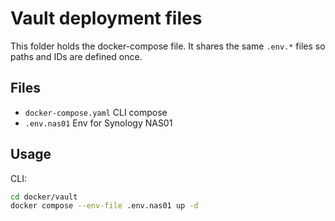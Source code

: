 # Vault deployment files

This folder holds the docker-compose file. It shares the same `.env.*` files so paths and IDs are defined once.

## Files
- `docker-compose.yaml`          CLI compose
- `.env.nas01`                  Env for Synology NAS01

## Usage

CLI:
```sh
cd docker/vault
docker compose --env-file .env.nas01 up -d
```
